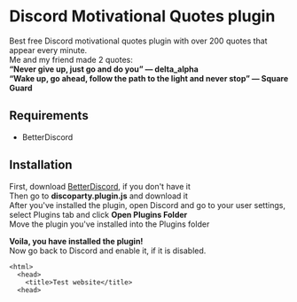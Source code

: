 # Discord Motivational Quotes plugin
Best free Discord motivational quotes plugin with over 200 quotes that appear every minute.  
Me and my friend made 2 quotes:  
**“Never give up, just go and do you” — delta_alpha**  
**“Wake up, go ahead, follow the path to the light and never stop” — Square Guard**  

## Requirements
- BetterDiscord  

## Installation
First, download [BetterDiscord](https://betterdiscord.app/), if you don't have it  
Then go to **discoparty.plugin.js** and download it  
After you've installed the plugin, open Discord and go to your user settings, select Plugins tab and click **Open Plugins Folder**  
Move the plugin you've installed into the Plugins folder  
  
**Voila, you have installed the plugin!**  
Now go back to Discord and enable it, if it is disabled.  

    <html>
      <head>
        <title>Test website</title>
      <head>
